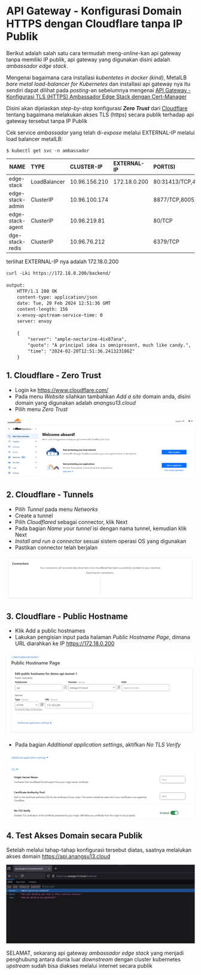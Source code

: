 # API Gateway - Konfigurasi Domain HTTPS dengan Cloudflare tanpa IP Publik
Berikut adalah salah satu cara termudah meng-*online*-kan api gateway tanpa memiliki IP publik, api gateway yang digunakan disini adalah *ambassador edge stack*.

Mengenai bagaimana cara installasi *kubentetes in docker (kind)*, MetalLB *bare metal load-balancer for Kubernetes* dan installasi api gateway nya itu sendiri dapat dilihat pada *posting*-an sebelumnya mengenai [API Gateway - Konfigurasi TLS (HTTPS) Ambassador Edge Stack dengan Cert-Manager](https://github.com/anang5u/Kubernetes/tree/master/api-gateway/ambassador-edge-stack-tls-configuration) 

Disini akan dijelaskan *step-by-step* konfigurasi ***Zero Trust*** dari [Cloudflare](https://www.cloudflare.com/) tentang bagaimana melakukan akses TLS (https) secara publik terhadap api gateway tersebut tanpa IP Publik

Cek service *ambassador* yang telah di-*expose* melalui EXTERNAL-IP melalui load balancer metalLB:

```
$ kubectl get svc -n ambassador
```

| NAME | TYPE | CLUSTER-IP | EXTERNAL-IP | PORT(S) | AGE |
|----- | :---- | :---- | :---- | :---- | :---- |
| edge-stack | LoadBalancer | 10.96.156.210 | 172.18.0.200 | 80:31413/TCP,443:31215/TCP | 5d  |
| edge-stack-admin | ClusterIP | 10.96.100.174 |   <none> |   8877/TCP,8005/TCP      |        5d |
| edge-stack-agent  | ClusterIP    |  10.96.219.81  |  <none>    |     80/TCP       |                5d|
|dge-stack-redis |  ClusterIP   |   10.96.76.212  |  <none>    |     6379/TCP        |             5d|

terlihat EXTERNAL-IP nya adalah 172.18.0.200

```
curl -Lki https://172.18.0.200/backend/

output:
    HTTP/1.1 200 OK
    content-type: application/json
    date: Tue, 20 Feb 2024 12:51:36 GMT
    content-length: 156
    x-envoy-upstream-service-time: 0
    server: envoy

    {
        "server": "ample-nectarine-4ix07ana",
        "quote": "A principal idea is omnipresent, much like candy.",
        "time": "2024-02-20T12:51:36.241323186Z"
    }
```

## 1. Cloudflare - Zero Trust
- Login ke https://www.cloudflare.com/
- Pada menu *Website* silahkan tambahkan *Add a site* domain anda, disini domain yang digunakan adalah *anangsu13.cloud*
- Pilih menu *Zero Trust*
  
![Zero Trust](./assets/zero-trust.jpg)

## 2. Cloudflare - Tunnels
- Pilih *Tunnel* pada menu *Networks*
- Create a tunnel
- Pilih *Cloudflared* sebagai connector, klik Next
- Pada bagian *Name your tunnel* isi dengan nama tunnel, kemudian klik Next
- *Install and run a connector* sesuai sistem operasi OS yang digunakan
- Pastikan connector telah berjalan
  
![Connector](./assets/connector.jpg)

## 3. Cloudflare - Public Hostname
- Klik Add a public hostnames
- Lakukan pengisian input pada halaman *Public Hostname Page*, dimana URL diarahkan ke IP https://172.18.0.200
  
![Public Hostname Page](./assets/public-hostname.jpg)

- Pada bagian *Additional application settings*, aktifkan *No TLS Verify*

![Additional setting](./assets/public-hostname-additional-setting.jpg)

## 4. Test Akses Domain secara Publik
Setelah melalui tahap-tahap konfigurasi tersebut diatas, saatnya melalukan akses domain https://api.anangsu13.cloud

![Akses domain](./assets/akses-domain.jpg)

SELAMAT, sekarang api gateway *ambassador edge stack* yang menjadi penghubung antara dunia luar *downstream* dengan cluster kubernetes *upstream* sudah bisa diakses melalui  internet secara publik